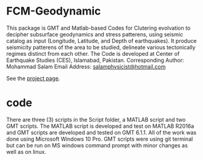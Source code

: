 # FCM-Geodynamic

This package is GMT and Matlab-based Codes for Clutering evolvation to decipher subsurface geodynamics and stress
patterens, using seismic catalog as input (Longitude, Latitude, and Depth of earthquakes). It produce seismicity 
patterens of the area to be studied, delineate various tectonically regimes distinct from each other. 
The Code is developed at Center of Earthquake Studies (CES), Islamabad, Pakistan. 
Corresponding Author: Mohammad Salam
Email Address: salamphysicist@hotmail.com

See the [project page](https://jkmacc-lanl.github.io/inframonitor/).

# code
There are three (3) scripts in the Script folder, a MATLAB script and two GMT scripts. 
The MATLAB script is developed and test on MATLAB R2016a and GMT scripts are developed 
and tested on GMT 6.1.1. All of the work was done using Microsoft Windows 10 Pro. GMT 
scripts were using git terminal but can be run on MS windows command prompt with minor 
changes as well as on linux.